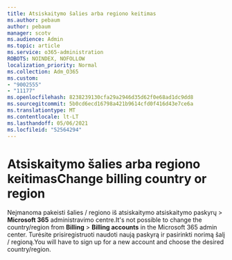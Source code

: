 ```yaml
---
title: Atsiskaitymo šalies arba regiono keitimas
ms.author: pebaum
author: pebaum
manager: scotv
ms.audience: Admin
ms.topic: article
ms.service: o365-administration
ROBOTS: NOINDEX, NOFOLLOW
localization_priority: Normal
ms.collection: Adm_O365
ms.custom:
- "9002555"
- "11177"
ms.openlocfilehash: 8238239130cfa29a2946d35d62f0e68ad1dc9dd8
ms.sourcegitcommit: 5b0cd6ecd16798a421b9614cfd0f416d43e7ce6a
ms.translationtype: MT
ms.contentlocale: lt-LT
ms.lasthandoff: 05/06/2021
ms.locfileid: "52564294"
---
```

# <a name="change-billing-country-or-region"></a><span data-ttu-id="92d2c-102">Atsiskaitymo šalies arba regiono keitimas</span><span class="sxs-lookup"><span data-stu-id="92d2c-102">Change billing country or region</span></span>

<span data-ttu-id="92d2c-103">Neįmanoma pakeisti šalies / regiono iš atsiskaitymo atsiskaitymo paskyrų  >  **Microsoft 365** administravimo centre.</span><span class="sxs-lookup"><span data-stu-id="92d2c-103">It's not possible to change the country/region from **Billing** > **Billing accounts** in the Microsoft 365 admin center.</span></span> <span data-ttu-id="92d2c-104">Turėsite prisiregistruoti naudoti naują paskyrą ir pasirinkti norimą šalį / regioną.</span><span class="sxs-lookup"><span data-stu-id="92d2c-104">You will have to sign up for a new account and choose the desired country/region.</span></span> 